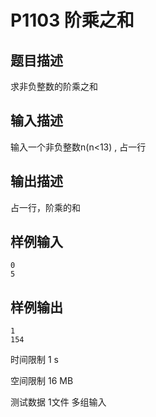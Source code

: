 # P1103 阶乘之和

## 题目描述
求非负整数的阶乘之和

## 输入描述
输入一个非负整数n(n<13) , 占一行

## 输出描述
占一行，阶乘的和

## 样例输入

```
0
5
```

## 样例输出

```
1
154
```

时间限制  1 s

空间限制  16 MB

测试数据  1文件 多组输入
